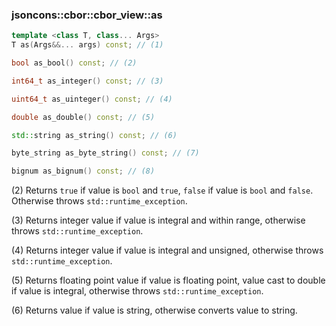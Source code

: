 ### jsoncons::cbor::cbor_view::as

```c++
template <class T, class... Args>
T as(Args&&... args) const; // (1)

bool as_bool() const; // (2)

int64_t as_integer() const; // (3)

uint64_t as_uinteger() const; // (4)

double as_double() const; // (5)

std::string as_string() const; // (6)

byte_string as_byte_string() const; // (7)

bignum as_bignum() const; // (8)
```

(2) Returns `true` if value is `bool` and `true`, `false` if value is `bool` and `false`.
Otherwise throws `std::runtime_exception`.

(3) Returns integer value if value is integral and within range, otherwise throws `std::runtime_exception`.

(4) Returns integer value if value is integral and unsigned, otherwise throws `std::runtime_exception`.

(5) Returns floating point value if value is floating point, value cast to double if value is integral, otherwise throws `std::runtime_exception`.

(6) Returns value if value is string, otherwise converts value to string.

